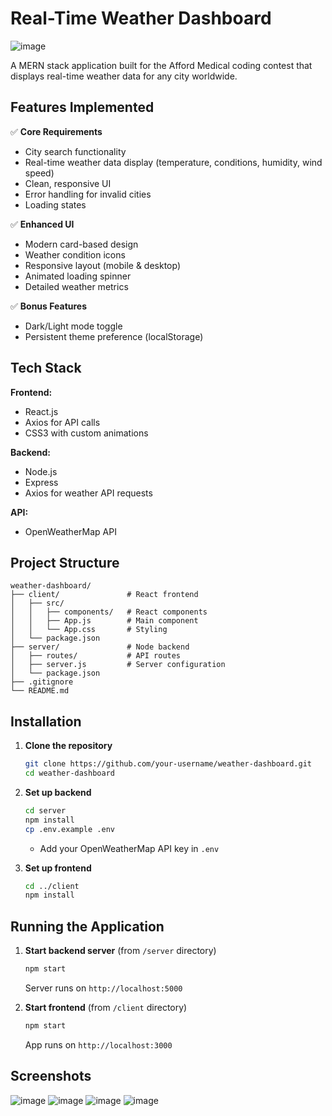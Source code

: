 # Real-Time Weather Dashboard

![image](https://github.com/user-attachments/assets/53dfcb45-ae4d-4e7b-b7da-3b1be2eae8e4)


A MERN stack application built for the Afford Medical coding contest that displays real-time weather data for any city worldwide.

## Features Implemented

✅ **Core Requirements**
- City search functionality
- Real-time weather data display (temperature, conditions, humidity, wind speed)
- Clean, responsive UI
- Error handling for invalid cities
- Loading states

✅ **Enhanced UI**
- Modern card-based design
- Weather condition icons
- Responsive layout (mobile & desktop)
- Animated loading spinner
- Detailed weather metrics

✅ **Bonus Features**
- Dark/Light mode toggle
- Persistent theme preference (localStorage)

## Tech Stack

**Frontend:**
- React.js
- Axios for API calls
- CSS3 with custom animations

**Backend:**
- Node.js
- Express
- Axios for weather API requests

**API:**
- OpenWeatherMap API

## Project Structure

```
weather-dashboard/
├── client/               # React frontend
│   ├── src/
│   │   ├── components/   # React components
│   │   ├── App.js        # Main component
│   │   └── App.css       # Styling
│   └── package.json
├── server/               # Node backend
│   ├── routes/           # API routes
│   ├── server.js         # Server configuration
│   └── package.json
├── .gitignore
└── README.md
```

## Installation

1. **Clone the repository**
   ```bash
   git clone https://github.com/your-username/weather-dashboard.git
   cd weather-dashboard
   ```

2. **Set up backend**
   ```bash
   cd server
   npm install
   cp .env.example .env
   ```
   - Add your OpenWeatherMap API key in `.env`

3. **Set up frontend**
   ```bash
   cd ../client
   npm install
   ```

## Running the Application

1. **Start backend server** (from `/server` directory)
   ```bash
   npm start
   ```
   Server runs on `http://localhost:5000`

2. **Start frontend** (from `/client` directory)
   ```bash
   npm start
   ```
   App runs on `http://localhost:3000`


## Screenshots

![image](https://github.com/user-attachments/assets/b1ab48d0-42bb-48e2-b706-795a133a9b46)   ![image](https://github.com/user-attachments/assets/5d57e092-f821-4e3a-807a-f00e9eba4c81)
![image](https://github.com/user-attachments/assets/d57142ea-e864-44b1-b779-f49fdc5fdc3c)   ![image](https://github.com/user-attachments/assets/f240a060-a991-4759-9054-75edfb9f63bf)



